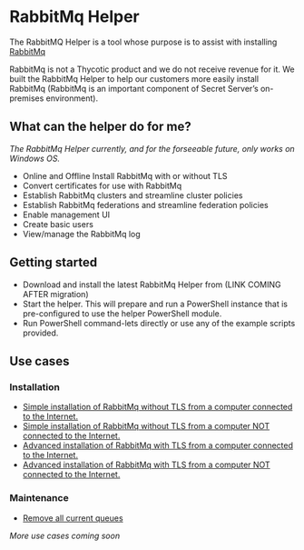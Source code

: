# RabbitMq Helper
The RabbitMQ Helper is a tool whose purpose is to assist with installing [RabbitMq](https://www.rabbitmq.com)

RabbitMq is not a Thycotic product and we do not receive revenue for it. We built the RabbitMq Helper to help our customers more easily install RabbitMq (RabbitMq is an important component of Secret Server’s on-premises environment).

## What can the helper do for me?

*The RabbitMq Helper currently, and for the forseeable future, only works on Windows OS.*

- Online and Offline Install RabbitMq with or without TLS
- Convert certificates for use with RabbitMq
- Establish RabbitMq clusters and streamline cluster policies
- Establish RabbitMq federations and streamline federation policies
- Enable management UI
- Create basic users
- View/manage the RabbitMq log 

## Getting started

- Download and install the latest RabbitMq Helper from (LINK COMING AFTER migration)
- Start the helper. This will prepare and run a PowerShell instance that is pre-configured to use the helper PowerShell module.
- Run PowerShell command-lets directly or use any of the example scripts provided.

## Use cases

### Installation
- [Simple installation of RabbitMq without TLS from a computer connected to the Internet.](usecases/installnontls.md)
- [Simple installation of RabbitMq without TLS from a computer NOT connected to the Internet.](usecases/installnontls-offline.md)
- [Advanced installation of RabbitMq with TLS from a computer connected to the Internet.](usecases/installtls.md)
- [Advanced installation of RabbitMq with TLS from a computer NOT connected to the Internet.](usecases/installtls-offline.md)

### Maintenance
- [Remove all current queues](usecases/remove-all-queues.md)

*More use cases coming soon*
